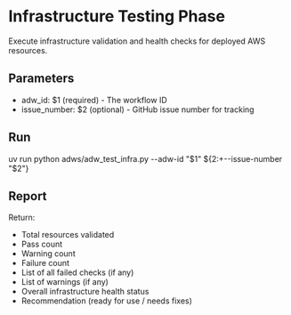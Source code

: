 # Infrastructure Testing Phase

Execute infrastructure validation and health checks for deployed AWS resources.

## Parameters

- adw_id: $1 (required) - The workflow ID
- issue_number: $2 (optional) - GitHub issue number for tracking

## Run

uv run python adws/adw_test_infra.py --adw-id "$1" ${2:+--issue-number "$2"}

## Report

Return:
- Total resources validated
- Pass count
- Warning count
- Failure count
- List of all failed checks (if any)
- List of warnings (if any)
- Overall infrastructure health status
- Recommendation (ready for use / needs fixes)
